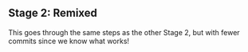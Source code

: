 ## Stage 2: Remixed

This goes through the same steps
as the other Stage 2, but with fewer commits
since we know what works!

